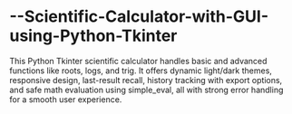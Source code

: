 # --Scientific-Calculator-with-GUI-using-Python-Tkinter
This Python Tkinter scientific calculator handles basic and advanced functions like roots, logs, and trig. It offers dynamic light/dark themes, responsive design, last-result recall, history tracking with export options, and safe math evaluation using simple\_eval, all with strong error handling for a smooth user experience.
